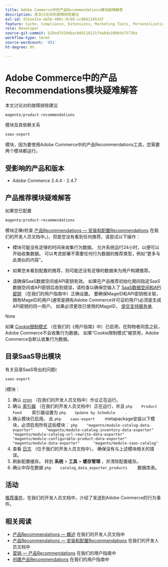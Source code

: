 ```yaml
---
title: Adobe Commerce中的产品Recommendations模块疑难解答
description: 本文讨论对的故障排除建议
exl-id: 431ee31e-eb5b-400c-9c99-cc86613453d7
feature: Cache, Compliance, Extensions, Marketing Tools, Personalization, Products, Recommendations
role: Developer
source-git-commit: b20ad74194bacb09116131f4a8da1006da75738a
workflow-type: tm+mt
source-wordcount: '451'
ht-degree: 0%

---
```


# Adobe Commerce中的产品Recommendations模块疑难解答

本文讨论对的故障排除建议

```php
magento/product-recommendations
```

模块及其依赖关系

```php
saas-export
```

模块，因为要使用Adobe Commerce中的产品Recommendations工具，您需要两个模块都运行。

## 受影响的产品和版本

* Adobe Commerce 2.4.4 - 2.4.7

## 产品推荐模块疑难解答

如果您已配置

```php
magento/product-recommendations
```

模块正确(检查 [产品Recommendations — 安装和配置Recommendations](https://devdocs.magento.com/recommendations/install-configure.html) 在我们的开发人员文档中。)，但是您没有看到任何推荐，请尝试以下操作：

* 模块可能没有足够的时间来收集行为数据。 允许系统运行24小时，以便可以开始收集数据。 可以考虑部署不需要任何行为数据的推荐类型，例如“更多与此类似的内容”。

* 如果您未看到配置的推荐，则可能还没有足够的数据来为用户构建推荐。

* 请确保SaaS数据空间或API密钥有效。 如果在产品推荐初始化期间指定SaaS数据空间或API密钥后收到错误，请检查以确保您输入了 [SaaS数据空间和API密钥](https://docs.magento.com/user-guide/configuration/services/saas.html) （在我们的用户指南中）正确设置。 要确保MageID和API密钥相关联，拥有MageID的用户(通常是拥有Adobe Commerce许可证的用户)必须是生成API密钥的同一用户。 如果必须更改已使用的MageID， [提交支持服务单](/help/help-center-guide/help-center/magento-help-center-user-guide.md#submit-ticket).

>[!NOTE]
>
>如果 [Cookie限制模式](https://docs.magento.com/m2/ce/user_guide/stores/compliance-cookie-restriction-mode.html) （在我们的《用户指南》中）已启用，在购物者同意之前，Adobe Commerce不会收集行为数据。 如果“Cookie限制模式”被禁用，Adobe Commerce会默认收集行为数据。

## 目录SaaS导出模块

有关目录SaaS导出的问题(

```php
saas-export
```

)模块：

1. 确认 [cron](https://devdocs.magento.com/guides/v2.3/config-guide/cli/config-cli-subcommands-cron.html) （在我们的开发人员文档中）作业正在运行。
1. 确认 [索引器](https://devdocs.magento.com/guides/v2.3/config-guide/cli/config-cli-subcommands-index.html) （在我们的开发人员文档中）正在运行，并且    ```php    Product Feed    ```    索引器设置为    ```php    Update by Schedule    ```    .
1. 确认模块已启用。 此    ```php    saas-export    ```    metapackage安装以下模块，必须启用所有这些模块：    ```php    "magento/module-catalog-data-exporter"      "magento/module-catalog-inventory-data-exporter"      "magento/module-catalog-url-rewrite-data-exporter"      "magento/module-configurable-product-data-exporter"      "magento/module-data-exporter"      "magento/module-saas-catalog"    ```
1. 查看 [日志](https://devdocs.magento.com/guides/v2.3/config-guide/cli/logging.html) （位于我们的开发人员文档中）。 确保没有与上述模块相关的错误。
1. 刷新配置缓存。 转到 **系统** > **工具** > **缓存管理** ，并清除配置缓存。
1. 确认中存在数据    ```php    catalog_data_exporter_products    ```    数据库表。

## 活动

[推荐事件](https://devdocs.magento.com/recommendations/verify.html)，在我们的开发人员文档中，介绍了发送到Adobe Commerce的行为事件。

## 相关阅读

* [产品Recommendations — 概述](https://devdocs.magento.com/recommendations/product-recs.html) 在我们的开发人员文档中
* [产品Recommendations — 安装和配置Recommendations](https://devdocs.magento.com/recommendations/install-configure.html) 在我们的开发人员文档中
* [营销 — 产品Recommendations](https://docs.magento.com/m2/ee/user_guide/marketing/product-recommendations.html) 在我们的用户指南中
* [创建产品Recommendations](https://docs.magento.com/m2/ee/user_guide/marketing/create-new-rec.html) 在我们的用户指南中

